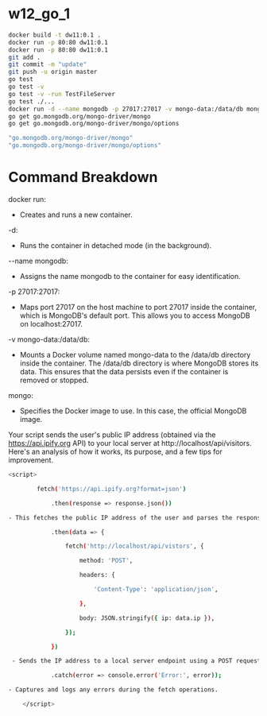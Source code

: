 # w12_go_1

```bash
docker build -t dw11:0.1 .
docker run -p 80:80 dw11:0.1
docker run -p 80:80 dw11:0.1
git add .
git commit -m "update"
git push -u origin master 
go test
go test -v
go test -v -run TestFileServer
go test ./...
docker run -d --name mongodb -p 27017:27017 -v mongo-data:/data/db mongo:latest
go get go.mongodb.org/mongo-driver/mongo
go get go.mongodb.org/mongo-driver/mongo/options

"go.mongodb.org/mongo-driver/mongo"
"go.mongodb.org/mongo-driver/mongo/options"

```

# **Command Breakdown**
docker run:
- Creates and runs a new container.

-d:
- Runs the container in detached mode (in the background).

--name mongodb:
- Assigns the name mongodb to the container for easy identification.

-p 27017:27017:
- Maps port 27017 on the host machine to port 27017 inside the container, which is MongoDB's default port. This allows you to access MongoDB on localhost:27017.

-v mongo-data:/data/db:
- Mounts a Docker volume named mongo-data to the /data/db directory inside the container. The /data/db directory is where MongoDB stores its data. This ensures that the data persists even if the container is removed or stopped.

mongo:
- Specifies the Docker image to use. In this case, the official MongoDB image.


Your script sends the user's public IP address (obtained via the https://api.ipify.org API) to your local server at http://localhost/api/visitors. Here's an analysis of how it works, its purpose, and a few tips for improvement.
``` bash
<script>

        fetch('https://api.ipify.org?format=json')

            .then(response => response.json()) 

- This fetches the public IP address of the user and parses the response JSON to extract the ip value.

            .then(data => {

                fetch('http://localhost/api/vistors', {

                    method: 'POST',

                    headers: {

                        'Content-Type': 'application/json',

                    },

                    body: JSON.stringify({ ip: data.ip }),

                });

            })

 - Sends the IP address to a local server endpoint using a POST request with a JSON payload.

            .catch(error => console.error('Error:', error));

- Captures and logs any errors during the fetch operations.

    </script>

```